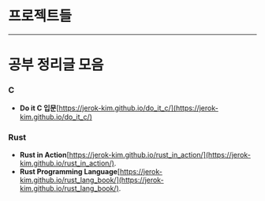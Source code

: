 # 프로젝트들

---

# 공부 정리글 모음

### C

- **Do it C 입문**[https://jerok-kim.github.io/do_it_c/](https://jerok-kim.github.io/do_it_c/) 

### Rust

- **Rust in Action**[https://jerok-kim.github.io/rust_in_action/](https://jerok-kim.github.io/rust_in_action/).
- **Rust Programming Language**[https://jerok-kim.github.io/rust_lang_book/](https://jerok-kim.github.io/rust_lang_book/).